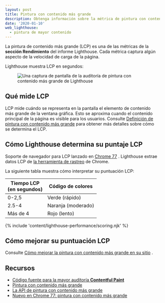```yaml
---
layout: post
title: Pintura con contenido más grande
description: Obtenga información sobre la métrica de pintura con contenido más grande de Lighthouse y cómo medirla y optimizarla.
date: '2020-01-10'
web_lighthouse:
  - pintura de mayor contenido
---
```


La pintura de contenido más grande (LCP) es una de las métricas de la **sección Rendimiento** del informe Lighthouse. Cada métrica captura algún aspecto de la velocidad de carga de la página.

Lighthouse muestra LCP en segundos:

<figure class="w-figure"><img class="w-screenshot" src="largest-contentful-paint.png" alt="Una captura de pantalla de la auditoría de pintura con contenido más grande de Lighthouse"></figure>

## Qué mide LCP

LCP mide cuándo se representa en la pantalla el elemento de contenido más grande de la ventana gráfica. Esto se aproxima cuando el contenido principal de la página es visible para los usuarios. Consulte [Definición de pintura con contenido más grande] para obtener más detalles sobre cómo se determina el LCP.

## Cómo Lighthouse determina su puntaje LCP

Soporte de navegador para LCP lanzado en [Chrome 77] . Lighthouse extrae datos LCP de [la herramienta de rastreo](https://www.chromium.org/developers/how-tos/trace-event-profiling-tool) de Chrome.

La siguiente tabla muestra cómo interpretar su puntuación LCP:

<div class="w-table-wrapper">
  <table>
    <thead>
      <tr>
        <th>Tiempo LCP<br> (en segundos)</th>
        <th>Código de colores</th>
      </tr>
    </thead>
    <tbody>
      <tr>
        <td>0-2,5</td>
        <td>Verde (rápido)</td>
      </tr>
      <tr>
        <td>2.5-4</td>
        <td>Naranja (moderado)</td>
      </tr>
      <tr>
        <td>Más de 4</td>
        <td>Rojo (lento)</td>
      </tr>
    </tbody>
  </table>
</div>

{% include 'content/lighthouse-performance/scoring.njk' %}

## Cómo mejorar su puntuación LCP

Consulte [Cómo mejorar la pintura con contenido más grande en su sitio] .

## Recursos

- [Código fuente para la mayor auditoría **Contentful Paint**](https://github.com/GoogleChrome/lighthouse/blob/master/lighthouse-core/audits/metrics/largest-contentful-paint.js)
- [Pintura con contenido más grande](/largest-contentful-paint/)
- [La API de pintura con contenido más grande](https://wicg.github.io/largest-contentful-paint/)
- [Nuevo en Chrome 77: pintura con contenido más grande](https://developers.google.com/web/updates/2019/09/nic77#lcp)


[Definición de pintura con contenido más grande]: /largest-contentful-paint/#largest-contentful-paint-defined
[Chrome 77]: https://developers.google.com/web/updates/2019/09/nic77#lcp
[Cómo mejorar la pintura con contenido más grande en su sitio]: /largest-contentful-paint#how-to-improve-largest-contentful-paint-on-your-site